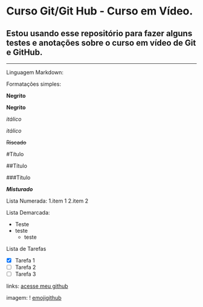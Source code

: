 #                            Curso Git/Git Hub - Curso em Vídeo.
 Estou usando esse repositório para fazer alguns testes e anotações sobre o curso em vídeo de Git e GitHub.
---
***
Linguagem Markdown:

Formatações simples:

**Negrito**

__Negrito__

_itálico_

*itálico*

~~Riscado~~

#Título

##Título

###Título

__*Misturado*__

Lista Numerada:
1.item 1
2.item 2

Lista Demarcada:
* Teste
* teste
   * teste
   
Lista de Tarefas
- [x] Tarefa 1 
- [ ] Tarefa 2 
- [ ] Tarefa 3 

links:
 [acesse meu github](https://anaclaraok.github.io)

 imagem:
 ! [emojigithub](https://cdn1.iconfinder.com/data/icons/picons-social/57/github-256.png)